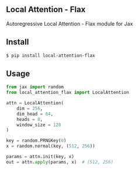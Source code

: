 ## Local Attention - Flax

Autoregressive Local Attention - Flax module for Jax

## Install

```bash
$ pip install local-attention-flax
```

## Usage

```python
from jax import random
from local_attention_flax import LocalAttention

attn = LocalAttention(
    dim = 256,
    dim_head = 64,
    heads = 8,
    window_size = 128
)

key = random.PRNGKey(0)
x = random.normal(key, (512, 256))

params = attn.init(key, x)
out = attn.apply(params, x)  # (512, 256)
```
